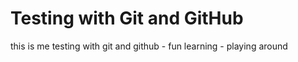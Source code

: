 # Testing with Git and GitHub

this is me testing with git and github - fun learning - 
playing around
